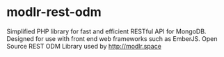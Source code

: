 # modlr-rest-odm
Simplified PHP library for fast and efficient RESTful API for MongoDB. Designed for use with front end web frameworks such as EmberJS. Open Source REST ODM Library used by http://modlr.space

